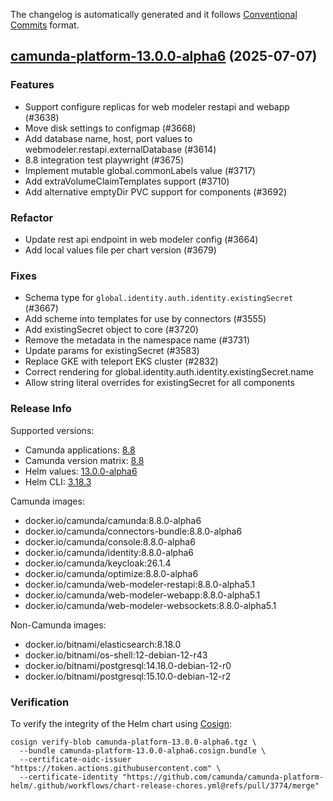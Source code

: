 The changelog is automatically generated and it follows [Conventional Commits](https://www.conventionalcommits.org/en/v1.0.0/) format.

## [camunda-platform-13.0.0-alpha6](https://github.com/camunda/camunda-platform-helm/releases/tag/camunda-platform-13.0.0-alpha6) (2025-07-07)

### Features

- Support configure replicas for web modeler restapi and webapp (#3638)
- Move disk settings to configmap (#3668)
- Add database name, host, port values to webmodeler.restapi.externalDatabase (#3614)
- 8.8 integration test playwright (#3675)
- Implement mutable global.commonLabels value (#3717)
- Add extraVolumeClaimTemplates support (#3710)
- Add alternative emptyDir PVC support for components (#3692)

### Refactor

- Update rest api endpoint in web modeler config (#3664)
- Add local values file per chart version (#3679)

### Fixes

- Schema type for `global.identity.auth.identity.existingSecret` (#3667)
- Add scheme into templates for use by connectors (#3555)
- Add existingSecret object to core (#3720)
- Remove the metadata in the namespace name (#3731)
- Update params for existingSecret  (#3583)
- Replace GKE with teleport EKS cluster (#2832)
- Correct rendering for global.identity.auth.identity.existingSecret.name
- Allow string literal overrides for existingSecret for all components

<!-- generated by git-cliff -->
### Release Info

Supported versions:

- Camunda applications: [8.8](https://github.com/camunda/camunda/releases?q=tag%3A8.8&expanded=true)
- Camunda version matrix: [8.8](https://helm.camunda.io/camunda-platform/version-matrix/camunda-8.8)
- Helm values: [13.0.0-alpha6](https://artifacthub.io/packages/helm/camunda/camunda-platform/13.0.0-alpha6#parameters)
- Helm CLI: [3.18.3](https://github.com/helm/helm/releases/tag/v3.18.3)

Camunda images:

- docker.io/camunda/camunda:8.8.0-alpha6
- docker.io/camunda/connectors-bundle:8.8.0-alpha6
- docker.io/camunda/console:8.8.0-alpha6
- docker.io/camunda/identity:8.8.0-alpha6
- docker.io/camunda/keycloak:26.1.4
- docker.io/camunda/optimize:8.8.0-alpha6
- docker.io/camunda/web-modeler-restapi:8.8.0-alpha5.1
- docker.io/camunda/web-modeler-webapp:8.8.0-alpha5.1
- docker.io/camunda/web-modeler-websockets:8.8.0-alpha5.1

Non-Camunda images:

- docker.io/bitnami/elasticsearch:8.18.0
- docker.io/bitnami/os-shell:12-debian-12-r43
- docker.io/bitnami/postgresql:14.18.0-debian-12-r0
- docker.io/bitnami/postgresql:15.10.0-debian-12-r2

### Verification

To verify the integrity of the Helm chart using [Cosign](https://docs.sigstore.dev/signing/quickstart/):

```shell
cosign verify-blob camunda-platform-13.0.0-alpha6.tgz \
  --bundle camunda-platform-13.0.0-alpha6.cosign.bundle \
  --certificate-oidc-issuer "https://token.actions.githubusercontent.com" \
  --certificate-identity "https://github.com/camunda/camunda-platform-helm/.github/workflows/chart-release-chores.yml@refs/pull/3774/merge"
```
